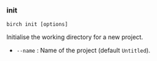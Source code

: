 ### init

    birch init [options]

Initialise the working directory for a new project.

  - `--name` : Name of the project (default `Untitled`).
